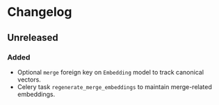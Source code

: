 # Changelog

## Unreleased

### Added
- Optional `merge` foreign key on `Embedding` model to track canonical
  vectors.
- Celery task `regenerate_merge_embeddings` to maintain merge-related
  embeddings.
